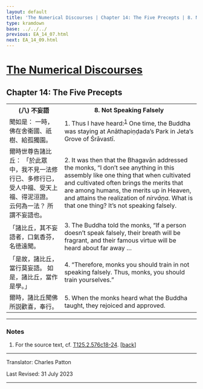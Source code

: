 ```yaml
---
layout: default
title: 'The Numerical Discourses | Chapter 14: The Five Precepts | 8. Not Speaking Falsely'
type: kramdown
base: ../../../
previous: EA_14_07.html
next: EA_14_09.html
---
```


<h1><a href='../index.html'>The Numerical Discourses</a></h1>
<h2>Chapter 14: The Five Precepts</h2>

<table class="trans">
  <th class='ch'>(八) 不妄語</th>
  <th class='en'>8. Not Speaking Falsely</th>
  <tr>
    <td class='ch' title='T125.2.576c18'>聞如是： 一時，佛在舍衞國、祇樹、給孤獨園。</td>
    <td id='p1'>1. Thus I have heard:<sup id="ref1"><a href="#n1">1</a></sup> One time, the Buddha was staying at Anāthapiṇḍada’s Park in Jeta’s Grove of Śrāvastī.</td>
  </tr>
  <tr>
    <td class='ch' title='T125.2.576c19'>爾時世尊告諸比丘： 「於此眾中，我不見一法修行已、多修行已，受人中福、受天上福、得泥洹證。 云何為一法？ 所謂不妄語也。</td>
    <td id='p2'>2. It was then that the Bhagavān addressed the monks, “I don’t see anything in this assembly like one thing that when cultivated and cultivated often brings the merits that are among humans, the merits up in Heaven, and attains the realization of <em>nirvāṇa</em>. What is that one thing? It’s not speaking falsely.</td>
  </tr>
  <tr>
    <td class='ch' title='T125.2.576c22'>「諸比丘，其不妄語者，口氣香芬，名徳遠聞。</td>
    <td id='p3'>3. The Buddha told the monks, “If a person doesn’t speak falsely, their breath will be fragrant, and their famous virtue will be heard about far away …</td>
  </tr>
  <tr>
    <td class='ch' title='T125.2.576c23'>「是故，諸比丘，當行莫妄語。 如是，諸比丘，當作是學。」</td>
    <td id='p4'>4. “Therefore, monks you should train in not speaking falsely. Thus, monks, you should train yourselves.”</td>
  </tr>
  <tr>
    <td class='ch' title='T125.2.576c24'>爾時，諸比丘聞佛所説歡喜，奉行。</td>
    <td id='p5'>5. When the monks heard what the Buddha taught, they rejoiced and approved.</td>
  </tr>
</table>

<hr/>

<h3 id="notes">Notes</h3>

<ol class="notes-list">
<li id="n1"><p>For the source text, cf. <a href="https://cbetaonline.dila.edu.tw/zh/T02n0125_p0576c18" target="_blank">T125.2.576c18-24</a>. [<a href="#ref1">back</a>]</p></li>
</ol>
<hr/>

<p class="translator">Translator: Charles Patton</p>
<p class='revised'>Last Revised: 31 July 2023</p>

<hr/>